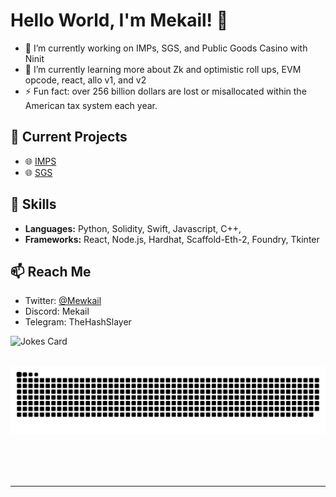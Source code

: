 # Hello World, I'm Mekail! 👋


- 🔭 I’m currently working on IMPs, SGS, and Public Goods Casino with Ninit
- 🌱 I’m currently learning more about Zk and optimistic roll ups, EVM opcode, react, allo v1, and v2
- ⚡ Fun fact: over 256 billion dollars are lost or misallocated within the American tax system each year.

## 🔭 Current Projects
- 🌐 [IMPS](https://github.com/Novus-Initium/IMPs)
- 🌐 [SGS](https://github.com/Novus-Initium/scaffold-grants)

## 🌟 Skills
- **Languages:** Python, Solidity, Swift, Javascript, C++, 
- **Frameworks:** React, Node.js, Hardhat, Scaffold-Eth-2, Foundry, Tkinter

## 📫 Reach Me
- Twitter: [@Mewkail](https://twitter.com/Mewkail)
- Discord: Mekail
- Telegram: TheHashSlayer

![Jokes Card](https://readme-jokes.vercel.app/api)

<div align="center">
  <br>
  <img alt="snake eating my contributions" src="https://raw.githubusercontent.com/salesp07/salesp07/output/github-contribution-grid-snake.svg" />
  
  <br/><br/><br/>
</div>

<hr/>
